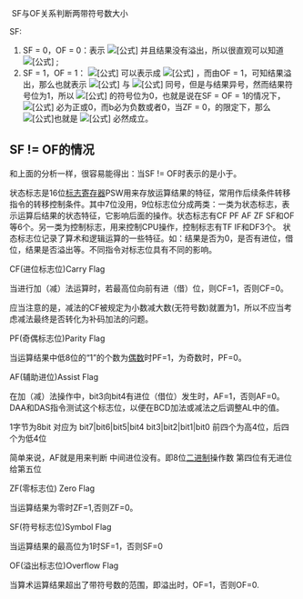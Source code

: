 ​                                             SF与OF关系判断两带符号数大小

SF:

1. SF = 0，OF = 0：表示 ![[公式]](https://www.zhihu.com/equation?tex=a-b%3E0) 并且结果没有溢出，所以很直观可以知道 ![[公式]](https://www.zhihu.com/equation?tex=a%3Eb) ;
2. SF = 1，OF = 1： ![[公式]](https://www.zhihu.com/equation?tex=a-b) 可以表示成 ![[公式]](https://www.zhihu.com/equation?tex=a%2B%5B-b%5D_%7B%E8%A1%A5%7D) ，而由OF = 1，可知结果溢出，那么也就表示 ![[公式]](https://www.zhihu.com/equation?tex=a) 与 ![[公式]](https://www.zhihu.com/equation?tex=%5B-b%5D_%7B%E8%A1%A5%7D) 同号，但是与结果异号，然而结果符号位为1，所以 ![[公式]](https://www.zhihu.com/equation?tex=a%2C%5B-b%5D_%7B%E8%A1%A5%7D) 的符号位为0，也就是说在SF = OF = 1的情况下， ![[公式]](https://www.zhihu.com/equation?tex=a) 必为正或0，而b必为负数或者0，当ZF = 0，的限定下，那么 ![[公式]](https://www.zhihu.com/equation?tex=a-b%3E0)也就是 ![[公式]](https://www.zhihu.com/equation?tex=a%3Eb) 必然成立。

## SF != OF的情况

和上面的分析一样，很容易能得出：当SF != OF时表示的是小于。

状态标志是16位[标志寄存器](https://baike.baidu.com/item/标志寄存器/5757541)PSW用来存放运算结果的特征，常用作后续条件转移指令的转移控制条件。其中7位没用，9位标志位分成两类：一类为状态标志，表示运算后结果的状态特征，它影响后面的操作。状态标志有CF PF AF ZF SF和OF等6个。另一类为控制标志，用来控制CPU操作，控制标志有TF IF和DF3个。 状态标志位记录了算术和逻辑运算的一些特征。如：结果是否为0，是否有进位，借位，结果是否溢出等。不同指令对标志位具有不同的影响。



CF(进位标志位)Carry Flag

当进行加（减）法运算时，若最高位向前有进（借）位，则CF=1，否则CF=0。

应当注意的是，减法的CF被规定为小数减大数(无符号数)就置为1，所以不应当考虑减法最终是否转化为补码加法的问题。



PF(奇偶标志位)Parity Flag

当运算结果中低8位的“1”的个数为[偶数](https://baike.baidu.com/item/偶数)时PF=1，为奇数时，PF=0。



AF(辅助进位)Assist Flag

在加（减）法操作中，bit3向bit4有进位（借位）发生时，AF=1，否则AF=0。DAA和DAS指令测试这个标志位，以便在BCD加法或减法之后调整AL中的值。

1字节为8bit 对应为 bit7|bit6|bit5|bit4 bit3|bit2|bit1|bit0 前四个为高4位，后四个为低4位

简单来说，AF就是用来判断 中间进位没有。即8位[二进制](https://baike.baidu.com/item/二进制/361457)操作数 第四位有无进位给第五位



ZF(零标志位) Zero Flag

当运算结果为零时ZF=1,否则ZF=0。



SF(符号标志位)Symbol Flag

当运算结果的最高位为1时SF=1，否则SF=0



OF(溢出标志位)Overflow Flag

当算术运算结果超出了带符号数的范围，即溢出时，OF=1，否则OF=0.

